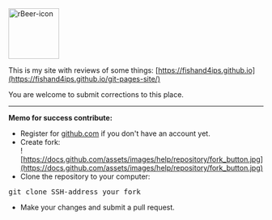 <img src="https://image.flaticon.com/icons/svg/803/803730.svg" width = "100px" height = "100px" alt="rBeer-icon">
<br>

This is my site with reviews of some things: [https://fishand4ips.github.io](https://fishand4ips.github.io/git-pages-site/)

You are welcome to submit corrections to this place.<hr>

**Memo for success contribute:**
- Register for [github.com](https://github.com/) if you don't have an account yet. 
- Create fork: <br> ![https://docs.github.com/assets/images/help/repository/fork_button.jpg](https://docs.github.com/assets/images/help/repository/fork_button.jpg)
- Clone the repository to your computer:
 <pre>git clone SSH-address_your_fork</pre>
- Make your changes and submit a pull request.


